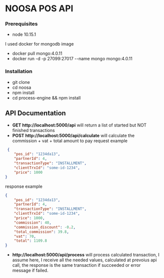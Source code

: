 # NOOSA POS API

### Prerequisites
 - node 10.15.1   

I used docker for mongodb image
 - docker pull mongo:4.0.11
 - docker run -d -p 27099:27017 --name mongo mongo:4.0.11

### Installation
 - git clone 
 - cd noosa
 - npm install 
 - cd process-engine && npm install 
 
## API Documentation
 - **GET http://localhost:5000/api** will return a list of started but NOT finished transactions
 - **POST http://localhost:5000/api/calculate** will calculate the commission + vat + total amount to pay
 request example
```json
 {
	"pos_id": "1234da13",
	"partnerId": 4,  
	"transactionType": "INSTALLMENT",
	"clientTrxId": "some-id-1234",
	"price": 1000
}
```
 response example
```json
{
    "pos_id": "1234da13",
    "partnerId": 4,
    "transactionType": "INSTALLMENT",
    "clientTrxId": "some-id-1234",
    "price": 1000,
    "commission": 40,
    "commission_discount": -0.2,
    "total_commission": 39.8,
    "vat": 70,
    "total": 1109.8
}
```
 - **http://localhost:5000/api/process** will process calculated transaction, I assume here, I receive all the needed values, calculated at prevoius api call, the response is the same transaction if succeeded or error message if failed.





